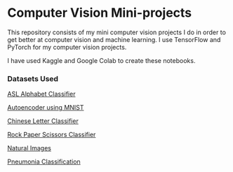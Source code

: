 # Computer Vision Mini-projects

This repository consists of my mini computer vision projects I do in order to get better at computer vision and machine learning. I use TensorFlow and PyTorch for my computer vision projects.

I have used Kaggle and Google Colab to create these notebooks.

### Datasets Used
[ASL Alphabet Classifier](https://www.kaggle.com/grassknoted/asl-alphabet)

[Autoencoder using MNIST](https://www.kaggle.com/oddrationale/mnist-in-csv)

[Chinese Letter Classifier](https://www.kaggle.com/fedesoriano/chinese-mnist-digit-recognizer)

[Rock Paper Scissors Classifier](https://www.kaggle.com/sanikamal/rock-paper-scissors-dataset)

[Natural Images](https://www.kaggle.com/prasunroy/natural-images)

[Pneumonia Classification](https://www.kaggle.com/paultimothymooney/chest-xray-pneumonia)
